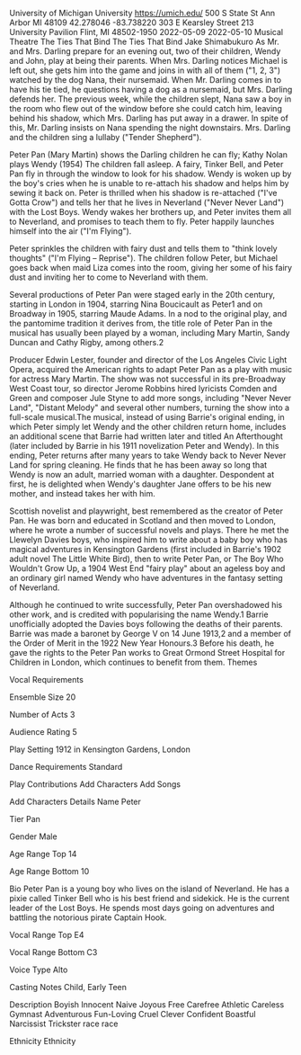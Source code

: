University of Michigan
University
https://umich.edu/
500 S State St
Ann Arbor
MI
48109
42.278046
-83.738220
303 E Kearsley Street 213 University Pavilion Flint, MI 48502-1950
2022-05-09
2022-05-10
Musical Theatre
The Ties That Bind
The Ties That Bind
Jake Shimabukuro
As Mr. and Mrs. Darling prepare for an evening out, two of their children, Wendy and John, play at being their parents. When Mrs. Darling notices Michael is left out, she gets him into the game and joins in with all of them ("1, 2, 3") watched by the dog Nana, their nursemaid. When Mr. Darling comes in to have his tie tied, he questions having a dog as a nursemaid, but Mrs. Darling defends her. The previous week, while the children slept, Nana saw a boy in the room who flew out of the window before she could catch him, leaving behind his shadow, which Mrs. Darling has put away in a drawer. In spite of this, Mr. Darling insists on Nana spending the night downstairs. Mrs. Darling and the children sing a lullaby ("Tender Shepherd").


Peter Pan (Mary Martin) shows the Darling children he can fly; Kathy Nolan plays Wendy (1954)
The children fall asleep. A fairy, Tinker Bell, and Peter Pan fly in through the window to look for his shadow. Wendy is woken up by the boy's cries when he is unable to re-attach his shadow and helps him by sewing it back on. Peter is thrilled when his shadow is re-attached ("I've Gotta Crow") and tells her that he lives in Neverland ("Never Never Land") with the Lost Boys. Wendy wakes her brothers up, and Peter invites them all to Neverland, and promises to teach them to fly. Peter happily launches himself into the air ("I'm Flying").

Peter sprinkles the children with fairy dust and tells them to "think lovely thoughts" ("I'm Flying – Reprise"). The children follow Peter, but Michael goes back when maid Liza comes into the room, giving her some of his fairy dust and inviting her to come to Neverland with them.


Several productions of Peter Pan were staged early in the 20th century, starting in London in 1904, starring Nina Boucicault as Peter1 and on Broadway in 1905, starring Maude Adams. In a nod to the original play, and the pantomime tradition it derives from, the title role of Peter Pan in the musical has usually been played by a woman, including Mary Martin, Sandy Duncan and Cathy Rigby, among others.2

Producer Edwin Lester, founder and director of the Los Angeles Civic Light Opera, acquired the American rights to adapt Peter Pan as a play with music for actress Mary Martin. The show was not successful in its pre-Broadway West Coast tour, so director Jerome Robbins hired lyricists Comden and Green and composer Jule Styne to add more songs, including "Never Never Land", "Distant Melody" and several other numbers, turning the show into a full-scale musical.The musical, instead of using Barrie's original ending, in which Peter simply let Wendy and the other children return home, includes an additional scene that Barrie had written later and titled An Afterthought (later included by Barrie in his 1911 novelization Peter and Wendy). In this ending, Peter returns after many years to take Wendy back to Never Never Land for spring cleaning. He finds that he has been away so long that Wendy is now an adult, married woman with a daughter. Despondent at first, he is delighted when Wendy's daughter Jane offers to be his new mother, and instead takes her with him.

Scottish novelist and playwright, best remembered as the creator of Peter Pan. He was born and educated in Scotland and then moved to London, where he wrote a number of successful novels and plays. There he met the Llewelyn Davies boys, who inspired him to write about a baby boy who has magical adventures in Kensington Gardens (first included in Barrie's 1902 adult novel The Little White Bird), then to write Peter Pan, or The Boy Who Wouldn't Grow Up, a 1904 West End "fairy play" about an ageless boy and an ordinary girl named Wendy who have adventures in the fantasy setting of Neverland.

Although he continued to write successfully, Peter Pan overshadowed his other work, and is credited with popularising the name Wendy.1 Barrie unofficially adopted the Davies boys following the deaths of their parents. Barrie was made a baronet by George V on 14 June 1913,2 and a member of the Order of Merit in the 1922 New Year Honours.3 Before his death, he gave the rights to the Peter Pan works to Great Ormond Street Hospital for Children in London, which continues to benefit from them.
Themes

Vocal Requirements

Ensemble Size
20

Number of Acts
3

Audience Rating
5

Play Setting
1912 in Kensington Gardens, London

Dance Requirements
Standard

Play Contributions
Add Characters
Add Songs

Add Characters
Details
Name
Peter

Tier
Pan

Gender
Male

Age Range Top
14

Age Range Bottom
10

Bio
Peter Pan is a young boy who lives on the island of Neverland. He has a pixie called Tinker Bell who is his best friend and sidekick. He is the current leader of the Lost Boys. He spends most days going on adventures and battling the notorious pirate Captain Hook.

Vocal Range Top
E4

Vocal Range Bottom
C3

Voice Type
Alto

Casting Notes
Child, Early Teen

Description
Boyish Innocent Naive Joyous Free Carefree Athletic Careless Gymnast Adventurous Fun-Loving Cruel Clever Confident Boastful Narcissist Trickster 
race
race

Ethnicity
Ethnicity


